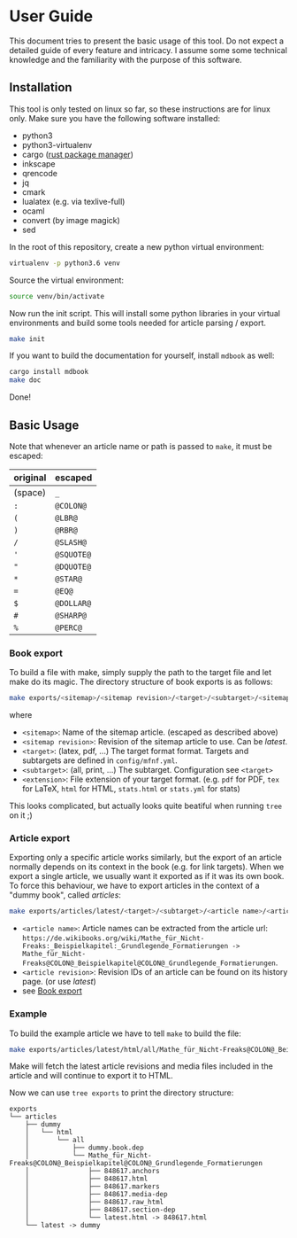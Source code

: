 User Guide
==========

This document tries to present the basic usage of this tool. Do not expect a detailed guide of every feature and intricacy. I assume some some technical knowledge and the familiarity with the purpose of this software.

Installation
------------

This tool is only tested on linux so far, so these instructions are for linux only. 
Make sure you have the following software installed:

* python3
* python3-virtualenv
* cargo ([rust package manager](https://www.rust-lang.org/en-US/install.html))
* inkscape
* qrencode
* jq
* cmark
* lualatex (e.g. via texlive-full)
* ocaml
* convert (by image magick)
* sed

In the root of this repository, create a new python virtual environment:
``` sh
virtualenv -p python3.6 venv
```
Source the virtual environment:
``` sh
source venv/bin/activate
```
Now run the init script. This will install some python libraries in your virtual environments and build some tools needed for article parsing / export. 
``` sh
make init
```
If you want to build the documentation for yourself, install `mdbook` as well:
```sh
cargo install mdbook
make doc
```
Done!

Basic Usage
-----------

Note that whenever an article name or path is passed to `make`, it must be escaped:
 
| original | escaped   |
|-----|-----------|
| (space) |  `_` |
| `:` |  `@COLON@` |
| `(` |  `@LBR@` |
| `)` |  `@RBR@` |
| `/` |  `@SLASH@` |
| `'` |  `@SQUOTE@` |
| `"` |  `@DQUOTE@` |
| `*` |  `@STAR@` |
| `=` |  `@EQ@` |
| `$` |  `@DOLLAR@` |
| `#` |  `@SHARP@` |
| `%` |  `@PERC@` |

### Book export

To build a file with make, simply supply the path to the target file and let make do its magic. The directory structure of book exports is as follows:
``` sh
make exports/<sitemap>/<sitemap revision>/<target>/<subtarget>/<sitemap revision>.book.<extension>
```
where
* `<sitemap>`: Name of the sitemap article. (escaped as described above)
* `<sitemap revision>`: Revision of the sitemap article to use. Can be *latest*.
* `<target>`: (latex, pdf, ...) The target format format. Targets and subtargets are defined in `config/mfnf.yml`.
* `<subtarget>`: (all, print, ...) The subtarget. Configuration see `<target>`
* `<extension>`: File extension of your target format. (e.g. `pdf` for PDF, `tex` for LaTeX, `html` for HTML, `stats.html` or `stats.yml` for stats)

This looks complicated, but actually looks quite beatiful when running `tree` on it ;)

### Article export

Exporting only a specific article works similarly, but the export of an article normally depends on its context in the book (e.g. for link targets). When we export a single article, we usually want it exported as if it was its own book. To force this behaviour, we have to export articles in the context of a "dummy book", called *articles*:

``` sh
make exports/articles/latest/<target>/<subtarget>/<article name>/<article revision>.<extension>
```
* `<article name>`: Article names can be extracted from the article url: `https://de.wikibooks.org/wiki/Mathe_für_Nicht-Freaks:_Beispielkapitel:_Grundlegende_Formatierungen -> Mathe_für_Nicht-Freaks@COLON@_Beispielkapitel@COLON@_Grundlegende_Formatierungen`.
* `<article revision>`: Revision IDs of an article can be found on its history page. (or use *latest*)
* see [Book export](#book-export)

### Example

To build the example article we have to tell `make` to build the file:
``` sh
make exports/articles/latest/html/all/Mathe_für_Nicht-Freaks@COLON@_Beispielkapitel@COLON@_Grundlegende_Formatierungen/latest.html
```
Make will fetch the latest article revisions and media files included in the article and will continue to export it to HTML.

Now we can use `tree exports` to print the directory structure:
```
exports
└── articles
    ├── dummy
    │   └── html
    │       └── all
    │           ├── dummy.book.dep
    │           └── Mathe_für_Nicht-Freaks@COLON@_Beispielkapitel@COLON@_Grundlegende_Formatierungen
    │               ├── 848617.anchors
    │               ├── 848617.html
    │               ├── 848617.markers
    │               ├── 848617.media-dep
    │               ├── 848617.raw_html
    │               ├── 848617.section-dep
    │               └── latest.html -> 848617.html
    └── latest -> dummy
```
